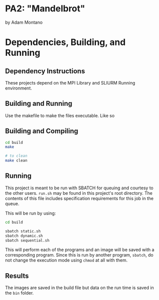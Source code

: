 # PA2: "Mandelbrot"
by Adam Montano

# Dependencies, Building, and Running

## Dependency Instructions
These projects depend on the MPI Library and SLIURM Running environment. 

## Building and Running
Use the makefile to make the files executable. Like so

## Building and Compiling
```bash
cd build
make

# to clean
make clean
```

## Running
This project is meant to be run with SBATCH for queuing and courtesy to the other users.
`run.sh` may be found in this project's root directory.
The contents of this file includes specification requirements for this job in the queue.

This will be run by using:
```bash
cd build

sbatch static.sh
sbatch dynamic.sh
sbatch sequential.sh
```
This will perform each of the programs and an image will be saved with a corresponding program.
Since this is run by another program, `sbatch`, do not change the execution mode using `chmod` at all with them.

## Results
The images are saved in the build file but data on the run time is saved in the `bin` folder.
